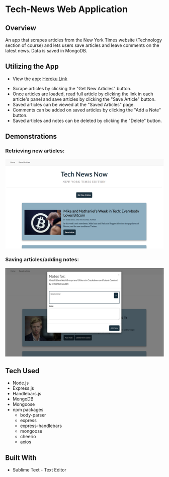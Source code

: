 # Tech-News Web Application

## Overview

An app that scrapes articles from the New York Times website (Technology section of course) and lets users save articles and leave comments on the latest news. Data is saved in MongoDB.

## Utilizing the App

* View the app: [Heroku Link](https://tech-news-carvalho.herokuapp.com)

- Scrape articles by clicking the "Get New Articles" button.
- Once articles are loaded, read full article by clicking the link in each article's panel and save articles by clicking the "Save Article" button.
- Saved articles can be viewed at the "Saved Articles" page.
- Comments can be added on saved articles by clicking the "Add a Note" button.
- Saved articles and notes can be deleted by clicking the "Delete" button.

## Demonstrations

### Retrieving new articles:
![homepage](demo/homepage.png)

### Saving articles/adding notes:
![savedarticles](demo/saved.png)

## Tech Used
- Node.js
- Express.js
- Handlebars.js
- MongoDB
- Mongoose
- npm packages
    - body-parser
    - express
    - express-handlebars
    - mongoose
    - cheerio
    - axios

## Built With

* Sublime Text - Text Editor


